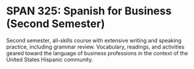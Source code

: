# SPAN 325: Spanish for Business (Second Semester)

Second semester, all-skills course with extensive writing and speaking practice, including grammar review. Vocabulary, readings, and activities geared toward the language of business professions in the context of the United States Hispanic community.